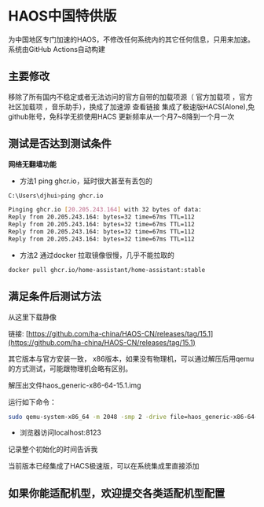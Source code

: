 # HAOS中国特供版
为中国地区专门加速的HAOS，不修改任何系统内的其它任何信息，只用来加速。系统由GitHub Actions自动构建
## 主要修改
移除了所有国内不稳定或者无法访问的官方自带的加载项源（ 官方加载项 ，官方社区加载项 ，音乐助手），换成了加速源 查看链接
集成了极速版HACS(Alone),免github账号，免科学无损使用HACS
更新频率从一个月7~8降到一个月一次

## 测试是否达到测试条件

**网络无翻墙功能**

- 方法1
ping ghcr.io，延时很大甚至有丢包的
```bash
C:\Users\djhui>ping ghcr.io

Pinging ghcr.io [20.205.243.164] with 32 bytes of data:
Reply from 20.205.243.164: bytes=32 time=67ms TTL=112
Reply from 20.205.243.164: bytes=32 time=67ms TTL=112
Reply from 20.205.243.164: bytes=32 time=67ms TTL=112
Reply from 20.205.243.164: bytes=32 time=67ms TTL=112
```
- 方法2
通过docker 拉取镜像很慢，几乎不能拉取的

```bash
docker pull ghcr.io/home-assistant/home-assistant:stable
```

## 满足条件后测试方法

从这里下载静像

链接: [https://github.com/ha-china/HAOS-CN/releases/tag/15.1](https://github.com/ha-china/HAOS-CN/releases/tag/15.1)

其它版本与官方安装一致，
x86版本，如果没有物理机，可以通过解压后用qemu的方式测试，可能跟物理机会略有区别。

解压出文件haos_generic-x86-64-15.1.img

运行如下命令：

```bash
sudo qemu-system-x86_64 -m 2048 -smp 2 -drive file=haos_generic-x86-64-15.1.img,format=raw -display sdl -bios /usr/share/ovmf/OVMF.fd -netdev user,id=net0,hostfwd=tcp::8123-:8123 -device e1000,netdev=net0
```

- 浏览器访问localhost:8123

记录整个初始化的时间告诉我

当前版本已经集成了HACS极速版，可以在系统集成里直接添加

## 如果你能适配机型，欢迎提交各类适配机型配置
